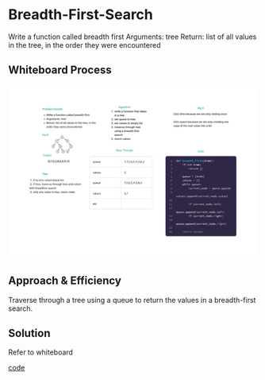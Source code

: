 # Breadth-First-Search
Write a function called breadth first
Arguments: tree
Return: list of all values in the tree, in the order they were encountered

## Whiteboard Process
![Whiteboard Picture](https://github.com/houseofpython/data-structures-and-algorithms/blob/12b65956ed0d32a28f8a5b64dd896e0fba01c184/CC%2017.jpg)

## Approach & Efficiency

Traverse through a tree using a queue to return the values in a breadth-first search.


## Solution

Refer to whiteboard

[code](https://github.com/houseofpython/data-structures-and-algorithms/blob/40e1c84792fa412a15c885be631d1269238fcd9d/python/data_structures/breadth_first.py)
